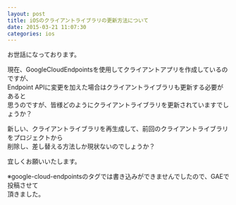 ```yaml
---
layout: post
title: iOSのクライアントライブラリの更新方法について
date: 2015-03-21 11:07:30
categories: ios
---
```

<p>お世話になっております。</p>

<p>現在、GoogleCloudEndpointsを使用してクライアントアプリを作成しているのですが、<br>
Endpoint APIに変更を加えた場合はクライアントライブラリも更新する必要があると<br>
思うのですが、皆様どのようにクライアントライブラリを更新されていますでしょうか？</p>

<p>新しい、クライアントライブラリを再生成して、前回のクライアントライブラリをプロジェクトから<br>
削除し、差し替える方法しか現状ないのでしょうか？</p>

<p>宜しくお願いいたします。</p>

<p>※google-cloud-endpointsのタグでは書き込みができませんでしたので、GAEで投稿させて<br>
頂きました。</p>
